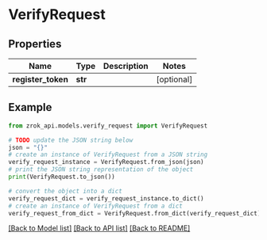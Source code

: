 # VerifyRequest


## Properties

Name | Type | Description | Notes
------------ | ------------- | ------------- | -------------
**register_token** | **str** |  | [optional] 

## Example

```python
from zrok_api.models.verify_request import VerifyRequest

# TODO update the JSON string below
json = "{}"
# create an instance of VerifyRequest from a JSON string
verify_request_instance = VerifyRequest.from_json(json)
# print the JSON string representation of the object
print(VerifyRequest.to_json())

# convert the object into a dict
verify_request_dict = verify_request_instance.to_dict()
# create an instance of VerifyRequest from a dict
verify_request_from_dict = VerifyRequest.from_dict(verify_request_dict)
```
[[Back to Model list]](../README.md#documentation-for-models) [[Back to API list]](../README.md#documentation-for-api-endpoints) [[Back to README]](../README.md)


